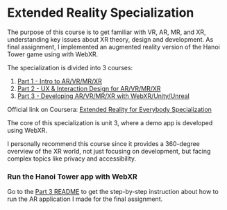 # Extended Reality Specialization #

The purpose of this course is to get familiar with VR, AR, MR, and XR, understanding key issues about XR theory, design
and development. As final assignment, I implemented an augmented reality version of the Hanoi Tower game using with
WebXR.

The specialization is divided into 3 courses:

1. [Part 1 - Intro to AR/VR/MR/XR](Part%201%20-%20Intro%20to%20XR/README.md)
2. [Part 2 - UX & Interaction Design for AR/VR/MR/XR](Part%202%20-%20UX%20&%20Interaction%20Design%20for%20XR/README.md)
3. [Part 3 - Developing AR/VR/MR/XR with WebXR/Unity/Unreal](Part%203%20-%20Developing%20XR%20with%20WebXR/README.md)

Official link on
Coursera: [Extended Reality for Everybody Specialization](https://www.coursera.org/specializations/extended-reality-for-everybody)

The core of this specialization is unit 3, where a demo app is developed using WebXR.

I personally recommend this course since it provides a 360-degree overview of the XR world, not just focusing on
development, but facing complex topics like privacy and accessibility.

### Run the Hanoi Tower app with WebXR ###

Go to the [Part 3 README](Part%203%20-%20Developing%20XR%20with%20WebXR/README.md) to get the step-by-step instruction
about how to run the AR application I made for the final assignment.
